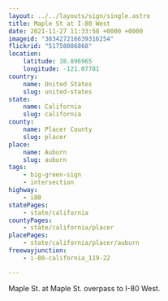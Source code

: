 ```yaml
---
layout: ../../layouts/sign/single.astro
title: Maple St at I-80 West
date: 2021-11-27 11:33:58 +0000 +0000
imageid: "383427216639316254"
flickrid: "51758086868"
location:
    latitude: 38.896965
    longitude: -121.07781
country:
    name: United States
    slug: united-states
state:
    name: California
    slug: california
county:
    name: Placer County
    slug: placer
place:
    name: Auburn
    slug: auburn
tags:
    - big-green-sign
    - intersection
highway:
    - i80
statePages:
    - state/california
countyPages:
    - state/california/placer
placePages:
    - state/california/placer/auburn
freewayjunction:
    - i-80-california_119-22

---
```

Maple St. at Maple St. overpass to I-80 West.